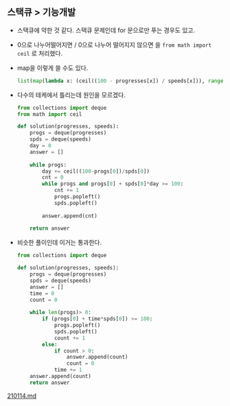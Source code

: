 ## 스택큐 > 기능개발

- 스택큐에 약한 것 같다. 스택큐 문제인데 for 문으로만 푸는 경우도 있고.

- 0으로 나누어떨어지면 / 0으로 나누어 떨어지지 않으면 을 `from math import ceil` 로 처리했다.

- map을 이렇게 쓸 수도 있다.

  ```python
  list(map(lambda x: (ceil((100 - progresses[x]) / speeds[x])), range(len(progresses))))
  ```

- 다수의 테케에서 틀리는데 원인을 모르겠다.

  ```python
  from collections import deque
  from math import ceil
  
  def solution(progresses, speeds):
      progs = deque(progresses)
      spds = deque(speeds)
      day = 0
      answer = []
      
      while progs:
          day += ceil((100-progs[0])/spds[0])
          cnt = 0
          while progs and progs[0] + spds[0]*day >= 100:
              cnt += 1
              progs.popleft()
              spds.popleft()
          
          answer.append(cnt)
          
      return answer
  ```

- 비슷한 풀이인데 이거는 통과한다.

  ```python
  from collections import deque
  
  def solution(progresses, speeds):
      progs = deque(progresses)
      spds = deque(speeds)
      answer = []
      time = 0
      count = 0
      
      while len(progs)> 0:
          if (progs[0] + time*spds[0]) >= 100:
              progs.popleft()
              spds.popleft()
              count += 1
          else:
              if count > 0:
                  answer.append(count)
                  count = 0
              time += 1
      answer.append(count)
      return answer
  ```

  

 [210114.md](210114.md) 